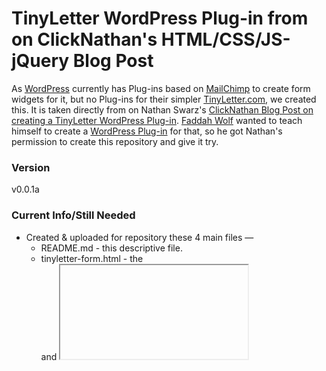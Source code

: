 TinyLetter WordPress Plug-in from on ClickNathan's HTML/CSS/JS-jQuery Blog Post
=================

As [WordPress](http://wordpress.org) currently has Plug-ins based on [MailChimp](http://mailchimp.com) to create form widgets for it, but no Plug-ins for their simpler [TinyLetter.com](http://tinyletter.com), we created this. It is taken directly from on Nathan Swarz's [ClickNathan Blog Post on creating a TinyLetter WordPress Plug-in](http://clicknathan.com/web-design/tinyletter-wordpress-plugin/). [Faddah Wolf](https://github.com/faddah) wanted to teach himself to create a [WordPress Plug-in](https://codex.wordpress.org/Writing_a_Plugin) for that, so he got Nathan's permission to create this repository and give it try.

### Version

v0.0.1a

### Current Info/Still Needed

* Created & uploaded for repository these 4 main files —
  * README.md - this descriptive file.
  * tinyletter-form.html - the <form> and <iframe> HTML part of the plug-in.
  * style.css — the css styling, especially for the .tinyletterhider to give response in the widget once the form is submitted to tinyletter.com.
  * tinyletter.js — the jQuery files.
* Need to now add PHP wrapper and other code to make a plug-in.
* Need to add Code for WordPress Dashboard to make it drag & drop as form widget into Pages, Posts, Sidebars, Footers, etc.

### Required Software

* [Wordpress ≥ 4.0](https://wordpress.org/download/)
* Compatible, current Web Browser that will run WordPress, JavaScript via a V8 engine and jQuery.

### Copyright & Contact

©2014 - 2015 by [Nathan Swarz](http://twitter.com/clicknathan) & [ClickNathan Web Design](http://clicknathan.com), with addition WordPress Plug-in code wrapped by Nathan & [Faddah Wolf](https://github.com/faddah).

* [ClickNathan on Twitter](http://twitter.com/clicknathan)
* [The ClickNathan Web Design Site](http://clicknathan.com)
* [faddah on Github](https://github.com/faddah)
* [faddah is @yuetsu on Twitter](http://twitter.com/yuetsu)

*Special Thanks!*

* *thanx first and foremost to [Nathan Swarz of ClickNathan Web Design](http://clicknathan.com) for the original [blog post solving this issue](http://clicknathan.com/web-design/tinyletter-wordpress-plugin/) and for giving faddah permission to collaborate and take it further as a full WordPress Plug-in.
